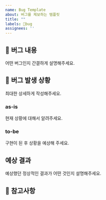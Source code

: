 ```yaml
---
name: Bug Template
about: 버그를 제보하는 템플릿
title: ""
labels: 🚨bug
assignees: ''
---
```


## 📄 버그 내용 
어떤 버그인지 간결하게 설명해주세요.

## 🚨 버그 발생 상황
최대한 상세하게 작성해주세요.

### as-is

현재 상황에 대해서 알려주세요.

### to-be

구현이 된 후 상황을 예상해 주세요.

## 예상 결과
예상했던 정상적인 결과가 어떤 것인지 설명해주세요.

## 🫡 참고사항
